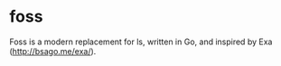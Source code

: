 # foss
Foss is a modern replacement for ls, written in Go, and inspired by Exa (http://bsago.me/exa/).

